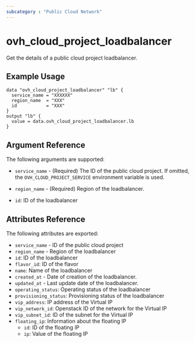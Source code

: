 ```yaml
---
subcategory : "Public Cloud Network"
---
```


# ovh_cloud_project_loadbalancer

Get the details of a public cloud project loadbalancer.

## Example Usage

```hcl
data "ovh_cloud_project_loadbalancer" "lb" {
  service_name = "XXXXXX"
  region_name  = "XXX"
  id           = "XXX"
}
output "lb" {
  value = data.ovh_cloud_project_loadbalancer.lb
}
```

## Argument Reference

The following arguments are supported:

- `service_name` - (Required) The ID of the public cloud project. If omitted,
  the `OVH_CLOUD_PROJECT_SERVICE` environment variable is used.

- `region_name` - (Required) Region of the loadbalancer.

- `id`:  ID of the loadbalancer

## Attributes Reference

The following attributes are exported:

- `service_name` - ID of the public cloud project
- `region_name` - Region of the loadbalancer
- `id`:  ID of the loadbalancer
- `flavor_id`:  ID of the flavor
- `name`:  Name of the loadbalancer
- `created_at` - Date of creation of the loadbalancer.
- `updated_at` - Last update date of the loadbalancer.
- `operating_status`:  Operating status of the loadbalancer
- `provisioning_status`:   Provisioning status of the loadbalancer
- `vip_address`:  IP address of the Virtual IP
- `vip_network_id`:  Openstack ID of the network for the Virtual IP
- `vip_subnet_id`:   ID of the subnet for the Virtual IP
- `floating_ip`: Information about the floating IP
  - `id`: ID of the floating IP
  - `ip`: Value of the floating IP